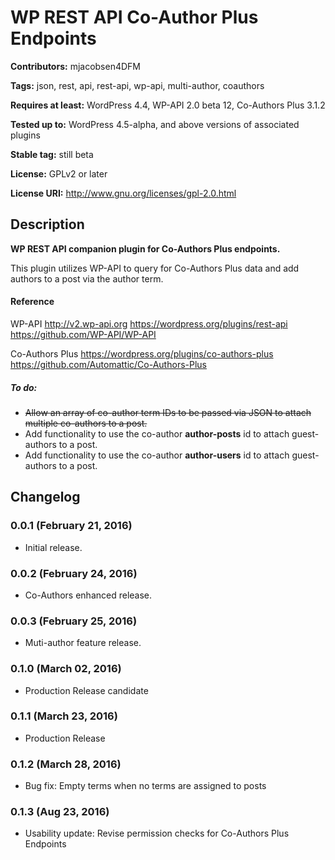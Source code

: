 # WP REST API Co-Author Plus Endpoints #
**Contributors:** mjacobsen4DFM

**Tags:** json, rest, api, rest-api, wp-api, multi-author, coauthors

**Requires at least:** WordPress 4.4, WP-API 2.0 beta 12, Co-Authors Plus 3.1.2

**Tested up to:** WordPress 4.5-alpha, and above versions of associated plugins

**Stable tag:** still beta

**License:** GPLv2 or later

**License URI:** http://www.gnu.org/licenses/gpl-2.0.html



## Description ##

**WP REST API companion plugin for Co-Authors Plus endpoints.**

This plugin utilizes WP-API to query for Co-Authors Plus data and add authors to a post via the author term.



#### Reference
WP-API
http://v2.wp-api.org
https://wordpress.org/plugins/rest-api
https://github.com/WP-API/WP-API

Co-Authors Plus
https://wordpress.org/plugins/co-authors-plus
https://github.com/Automattic/Co-Authors-Plus


##### To do:
* ~~Allow an array of co-author term IDs to be passed via JSON to attach multiple co-authors to a post.~~
* Add functionality to use the co-author **author-posts** id to attach guest-authors to a post.
* Add functionality to use the co-author **author-users** id to attach guest-authors to a post.

## Changelog ##

### 0.0.1 (February 21, 2016) ###
* Initial release.

### 0.0.2 (February 24, 2016) ###
* Co-Authors enhanced release.

### 0.0.3 (February 25, 2016) ###
* Muti-author feature release.

### 0.1.0 (March 02, 2016) ###
* Production Release candidate

### 0.1.1 (March 23, 2016) ###
* Production Release

### 0.1.2 (March 28, 2016) ###
* Bug fix: Empty terms when no terms are assigned to posts

### 0.1.3 (Aug 23, 2016) ###
* Usability update: Revise permission checks for Co-Authors Plus Endpoints
